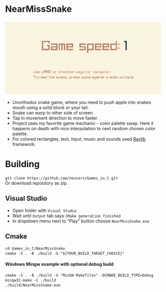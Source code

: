 # NearMissSnake
![](https://github.com/nezvers/Games_in_C/raw/main/NearMissSnake/Preview.gif)

- Unorthodox snake game, where you need to push apple into snakes mouth using a solid block or your tail.
- Snake can warp to other side of screen.
- Tap in movement direction to move faster.
- Project uses my favorite game mechanic - color palette swap. Here it happens on death with nice interpolation to next random chosen color palette.
- For colored rectangles, text, input, music and sounds used [Raylib](https://github.com/raysan5/raylib) framework.

# Building
`git clone https://github.com/nezvers/Games_in_C.git`  
Or download repository as zip.

## Visual Studio
- Open folder with `Visual Studio`
- Wait until `Output` tab says `CMake generation finished`
- In dropdown menu next to "Play" button choose `NearMissSnake.exe`

## Cmake
```
cd Games_in_C/NearMissSnake
cmake -S . -B ./build -G "${YOUR_BUILD_TARGET_CHOICE}"
```
#### Windows Mingw example with optional debug build
```
cmake -S . -B ./build -G "MinGW Makefiles" -DCMAKE_BUILD_TYPE=Debug
mingw32-make -C ./build
./build/NearMissSnake.exe
```

